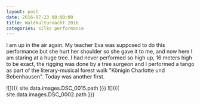 ```yaml
---
layout: post
date: 2016-07-23 00:00:00
title: Waldkulturnacht 2016
categories: silks performance
---
```


I am up in the air again. My teacher Eva was supposed to do this performance but
she hurt her shoulder so she gave it to me, and now here I am staring at a huge
tree. I had never performed so high up, 16 meters high to be exact, the rigging
was done by a tree surgeon and I performed a tango as part of the
literary-musical forest walk "Königin Charlotte und Bebenhausen". Today was
another first.

![]({{ site.data.images.DSC_0015.path }})
![]({{ site.data.images.DSC_0002.path }})
